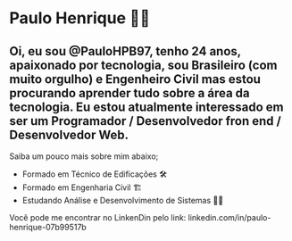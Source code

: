 # Paulo Henrique :construction_worker_man:

## Oi, eu sou @PauloHPB97, tenho 24 anos, apaixonado por tecnologia, sou Brasileiro (com muito orgulho) e Engenheiro Civil mas estou procurando aprender tudo sobre a área da tecnologia. Eu estou atualmente interessado em ser um Programador / Desenvolvedor fron end / Desenvolvedor Web. 

Saiba um pouco mais sobre mim abaixo;

- Formado em Técnico de Edificações :hammer_and_wrench:
- Formado em Engenharia Civil :building_construction:
- Estudando Análise e Desenvolvimento de Sistemas :man_technologist:


Você pode me encontrar no LinkenDin pelo link: linkedin.com/in/paulo-henrique-07b99517b
